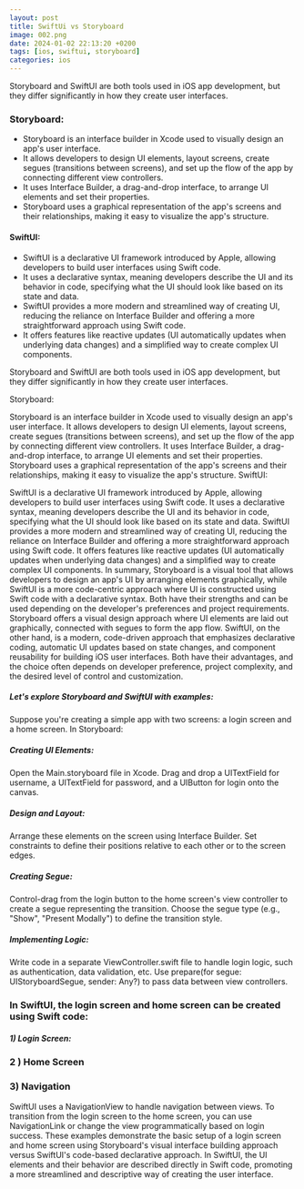 ```yaml
---
layout: post
title: SwiftUi vs Storyboard
image: 002.png
date: 2024-01-02 22:13:20 +0200
tags: [ios, swiftui, storyboard]
categories: ios
---
```


Storyboard and SwiftUI are both tools used in iOS app development, but they differ significantly in how they create user interfaces.

### Storyboard:

- Storyboard is an interface builder in Xcode used to visually design an app's user interface.
- It allows developers to design UI elements, layout screens, create segues (transitions between screens), and set up the flow of the app by connecting different view controllers.
- It uses Interface Builder, a drag-and-drop interface, to arrange UI elements and set their properties.
- Storyboard uses a graphical representation of the app's screens and their relationships, making it easy to visualize the app's structure.


#### SwiftUI:

* SwiftUI is a declarative UI framework introduced by Apple, allowing developers to build user interfaces using Swift code.
* It uses a declarative syntax, meaning developers describe the UI and its behavior in code, specifying what the UI should look like based on its state and data.
* SwiftUI provides a more modern and streamlined way of creating UI, reducing the reliance on Interface Builder and offering a more straightforward approach using Swift code.
* It offers features like reactive updates (UI automatically updates when underlying data changes) and a simplified way to create complex UI components.


Storyboard and SwiftUI are both tools used in iOS app development, but they differ significantly in how they create user interfaces.

Storyboard:

Storyboard is an interface builder in Xcode used to visually design an app's user interface.
It allows developers to design UI elements, layout screens, create segues (transitions between screens), and set up the flow of the app by connecting different view controllers.
It uses Interface Builder, a drag-and-drop interface, to arrange UI elements and set their properties.
Storyboard uses a graphical representation of the app's screens and their relationships, making it easy to visualize the app's structure.
SwiftUI:

SwiftUI is a declarative UI framework introduced by Apple, allowing developers to build user interfaces using Swift code.
It uses a declarative syntax, meaning developers describe the UI and its behavior in code, specifying what the UI should look like based on its state and data.
SwiftUI provides a more modern and streamlined way of creating UI, reducing the reliance on Interface Builder and offering a more straightforward approach using Swift code.
It offers features like reactive updates (UI automatically updates when underlying data changes) and a simplified way to create complex UI components.
In summary, Storyboard is a visual tool that allows developers to design an app's UI by arranging elements graphically, while SwiftUI is a more code-centric approach where UI is constructed using Swift code with a declarative syntax.
Both have their strengths and can be used depending on the developer's preferences and project requirements.
Storyboard offers a visual design approach where UI elements are laid out graphically, connected with segues to form the app flow.
SwiftUI, on the other hand, is a modern, code-driven approach that emphasizes declarative coding, automatic UI updates based on state changes, and component reusability for building iOS user interfaces.
Both have their advantages, and the choice often depends on developer preference, project complexity, and the desired level of control and customization.

##### Let's explore Storyboard and SwiftUI with examples:
Suppose you're creating a simple app with two screens: a login screen and a home screen. 
In Storyboard:
##### Creating UI Elements:

Open the Main.storyboard file in Xcode.
Drag and drop a UITextField for username, a UITextField for password, and a UIButton for login onto the canvas.

##### Design and Layout:

Arrange these elements on the screen using Interface Builder.
Set constraints to define their positions relative to each other or to the screen edges.

##### Creating Segue:

Control-drag from the login button to the home screen's view controller to create a segue representing the transition.
Choose the segue type (e.g., "Show", "Present Modally") to define the transition style.

##### Implementing Logic:

Write code in a separate ViewController.swift file to handle login logic, such as authentication, data validation, etc.
Use prepare(for segue: UIStoryboardSegue, sender: Any?) to pass data between view controllers.

### In SwiftUI, the login screen and home screen can be created using Swift code:

##### 1) Login Screen:

<script src="https://gist.github.com/gungorhafize/051cb8d69e6ffa19c927a1c01cf36818.js"></script>

### 2 ) Home Screen
<script src="https://gist.github.com/gungorhafize/8e30469cb4c9745f581ae5aac58868f9.js"></script>

### 3) Navigation
SwiftUI uses a NavigationView to handle navigation between views.
To transition from the login screen to the home screen, you can use NavigationLink or change the view programmatically based on login success.
These examples demonstrate the basic setup of a login screen and home screen using Storyboard's visual interface building approach versus SwiftUI's code-based declarative approach. In SwiftUI, the UI elements and their behavior are described directly in Swift code, promoting a more streamlined and descriptive way of creating the user interface.

